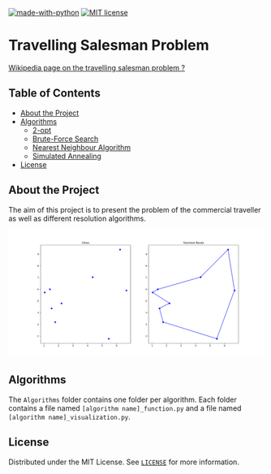 [![made-with-python](https://img.shields.io/badge/Made%20with-Python-1f425f.svg)](https://www.python.org/)
[![MIT license](https://img.shields.io/badge/License-MIT-blue.svg)](https://github.com/armandwayoff/Travelling-Salesman-Problem/blob/master/LICENSE)

# Travelling Salesman Problem

[Wikipedia page on the travelling salesman problem ?](https://en.wikipedia.org/wiki/Travelling_salesman_problem)

## Table of Contents

* [About the Project](#about-the-project)
* [Algorithms](#algorithms)
  * [2-opt](https://github.com/armandwayoff/Travelling-Salesman-Problem/tree/master/2-opt)
  * [Brute-Force Search](https://github.com/armandwayoff/Travelling-Salesman-Problem/tree/master/Brute-Force%20Search)
  * [Nearest Neighbour Algorithm](https://github.com/armandwayoff/Travelling-Salesman-Problem/tree/master/Nearest%20Neighbour%20Algorithm)
  * [Simulated Annealing](https://github.com/armandwayoff/Travelling-Salesman-Problem/tree/master/Simulated%20Annealing)
* [License](#license)


## About the Project

The aim of this project is to present the problem of the commercial traveller as well as different resolution algorithms. 

![what's tsp](illustration_images/what's_tsp.png)

## Algorithms

The ```Algorithms``` folder contains one folder per algorithm. Each folder contains a file named ```[algorithm name]_function.py``` and a file named ```[algorithm name]_visualization.py```.

## License

Distributed under the MIT License. See [```LICENSE```](https://github.com/armandwayoff/Travelling-Salesman-Problem/blob/master/LICENSE) for more information.
